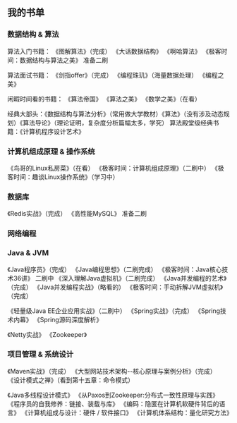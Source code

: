 ## 我的书单 #################################################################
### 数据结构 & 算法
算法入门书籍：
《图解算法》（完成）
《大话数据结构》
《啊哈算法》
《极客时间：数据结构与算法之美》 准备二刷

算法面试书籍：
《剑指offer》（完成）
《编程珠玑》（海量数据处理）
《编程之美》

闲暇时间看的书籍：
《算法帝国》
《算法之美》
《数学之美》（在看）

经典大部头：《数据结构与算法分析》（常用做大学教材）《算法》（没有涉及动态规划）《算法导论》（理论证明，复杂度分析篇幅太多，学究）
算法殿堂级经典书籍：《计算机程序设计艺术》

### 计算机组成原理 & 操作系统
《鸟哥的Linux私房菜》（在看）
《极客时间：计算机组成原理》（二刷中）
《极客时间：趣谈Linux操作系统》（学习中）

### 数据库
《Redis实战》（完成）
《高性能MySQL》 准备二刷

### 网络编程

### Java & JVM
《Java程序员》（完成）
《Java编程思想》（二刷完成）
《极客时间：Java核心技术36讲》 二刷中
《深入理解Java虚拟机》（二刷完成）
《Java并发编程的艺术》（完成）
《Java并发编程实战》（略看的）
《极客时间：手动拆解JVM虚拟机》（完成）

《轻量级Java EE企业应用实战》（二刷中）
《Spring实战》（完成）
《Spring技术内幕》
《Spring源码深度解析》

《Netty实战》 
《Zookeeper》

### 项目管理 & 系统设计
《Maven实战》（完成）
《大型网站技术架构--核心原理与案例分析》（完成）
《设计模式之禅》（看到第十五章：命令模式）



《Java多线程设计模式》
《从Paxos到Zookeeper:分布式一致性原理与实践》
《程序员的自我修养：链接、装载与库》
《编码：隐匿在计算机软硬件背后的语言》
《计算机组成与设计：硬件 / 软件接口》
《计算机体系结构：量化研究方法》

